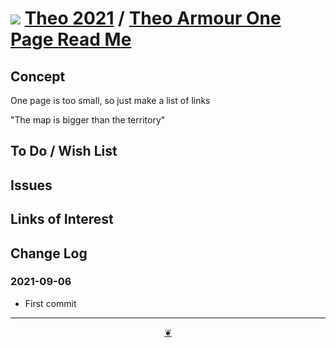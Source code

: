 # [![](https://theo-armour.github.io/2021/lib/assets/icons/mark-github.svg )](https://github.com/theo-armour/2021/ "Source code on GitHub" ) [Theo 2021]( https://theo-armour.github.io/2021/ "Home page" ) / [Theo Armour One Page Read Me]( https://theo-armour.github.io/2021/#README.md)


<!--@@@
<div class=ifrResize><iframe src=https://theo-armour.github.io/2021/one-page/ height=100% width=100% ></iframe></div>
_"Theo Armour One Page" in a resizable window. One finger to rotate. Two to zoom._

### Full Screen: [Theo Armour One Page]( https://theo-armour.github.io/2021/one-page/ )
@@@-->


## Concept

One page is too small, so just make a list of links

"The map is bigger than the territory"

## To Do / Wish List


## Issues


## Links of Interest


## Change Log


### 2021-09-06

* First commit


***

<center title="Hello! Click me to go up to the top" ><a class=aDingbat href=javascript:window.scrollTo(0,0);> ❦ </a></center>

